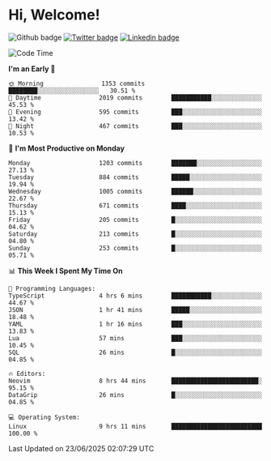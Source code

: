   # Hi, Welcome!
  ![Github badge](https://img.shields.io/github/followers/kraken-afk.svg?style=social&label=Follow&maxAge=2592000)
  [![Twitter badge](https://img.shields.io/badge/-Twitter-00acee?style=flat-square&logo=Twitter&logoColor=white)](https://twitter.com/trshppl)
  [![Linkedin badge](https://img.shields.io/badge/LinkedIn-0077B5?style=flat-square&logo=linkedin&logoColor=white)](https://www.linkedin.com/in/noveanrer)
<!--START_SECTION:waka-->
![Code Time](http://img.shields.io/badge/Code%20Time-1%2C023%20hrs%207%20mins-blue)

**I'm an Early 🐤** 

```text
🌞 Morning                1353 commits        ████████░░░░░░░░░░░░░░░░░   30.51 % 
🌆 Daytime                2019 commits        ███████████░░░░░░░░░░░░░░   45.53 % 
🌃 Evening                595 commits         ███░░░░░░░░░░░░░░░░░░░░░░   13.42 % 
🌙 Night                  467 commits         ███░░░░░░░░░░░░░░░░░░░░░░   10.53 % 
```
📅 **I'm Most Productive on Monday** 

```text
Monday                   1203 commits        ███████░░░░░░░░░░░░░░░░░░   27.13 % 
Tuesday                  884 commits         █████░░░░░░░░░░░░░░░░░░░░   19.94 % 
Wednesday                1005 commits        ██████░░░░░░░░░░░░░░░░░░░   22.67 % 
Thursday                 671 commits         ████░░░░░░░░░░░░░░░░░░░░░   15.13 % 
Friday                   205 commits         █░░░░░░░░░░░░░░░░░░░░░░░░   04.62 % 
Saturday                 213 commits         █░░░░░░░░░░░░░░░░░░░░░░░░   04.80 % 
Sunday                   253 commits         █░░░░░░░░░░░░░░░░░░░░░░░░   05.71 % 
```


📊 **This Week I Spent My Time On** 

```text
💬 Programming Languages: 
TypeScript               4 hrs 6 mins        ███████████░░░░░░░░░░░░░░   44.67 % 
JSON                     1 hr 41 mins        █████░░░░░░░░░░░░░░░░░░░░   18.48 % 
YAML                     1 hr 16 mins        ███░░░░░░░░░░░░░░░░░░░░░░   13.83 % 
Lua                      57 mins             ███░░░░░░░░░░░░░░░░░░░░░░   10.45 % 
SQL                      26 mins             █░░░░░░░░░░░░░░░░░░░░░░░░   04.85 % 

🔥 Editors: 
Neovim                   8 hrs 44 mins       ████████████████████████░   95.15 % 
DataGrip                 26 mins             █░░░░░░░░░░░░░░░░░░░░░░░░   04.85 % 

💻 Operating System: 
Linux                    9 hrs 11 mins       █████████████████████████   100.00 % 
```


 Last Updated on 23/06/2025 02:07:29 UTC
<!--END_SECTION:waka-->